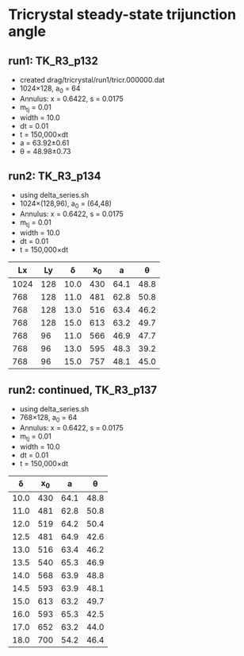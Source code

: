 # Tricrystal steady-state trijunction angle

## run1: TK_R3_p132
* created drag/tricrystal/run1/tricr.000000.dat
* 1024&times;128, a<sub>0</sub> = 64
* Annulus: x = 0.6422, s = 0.0175
* m<sub>tj</sub> = 0.01
* width = 10.0
* dt = 0.01
* t = 150,000&times;dt
* a = 63.92&plusmn;0.61
* &theta; = 48.98&plusmn;0.73

## run2: TK_R3_p134
* using delta_series.sh
* 1024&times;(128,96), a<sub>0</sub> = (64,48)
* Annulus: x = 0.6422, s = 0.0175
* m<sub>tj</sub> = 0.01
* width = 10.0
* dt = 0.01
* t = 150,000&times;dt

| Lx   | Ly  | &delta; | x<sub>0</sub> | a    | &theta; |
| ---- | --- | ------- | ------------- | ---- | ------- |
| 1024 | 128 | 10.0    | 430           | 64.1 | 48.8    |
| 768  | 128 | 11.0    | 481           | 62.8 | 50.8    |
| 768  | 128 | 13.0    | 516           | 63.4 | 46.2    |
| 768  | 128 | 15.0    | 613           | 63.2 | 49.7    |
| 768  | 96  | 11.0    | 566           | 46.9 | 47.7    |
| 768  | 96  | 13.0    | 595           | 48.3 | 39.2    |
| 768  | 96  | 15.0    | 757           | 48.1 | 45.0    |

## run2: continued, TK_R3_p137
* using delta_series.sh
* 768&times;128, a<sub>0</sub> = 64
* Annulus: x = 0.6422, s = 0.0175
* m<sub>tj</sub> = 0.01
* width = 10.0
* dt = 0.01
* t = 150,000&times;dt

| &delta; | x<sub>0</sub> | a    | &theta; |
| ------- | ------------- | ---- | ------- |
| 10.0    | 430           | 64.1 | 48.8    | 
| 11.0    | 481           | 62.8 | 50.8    |
| 12.0    | 519           | 64.2 | 50.4    |
| 12.5    | 481           | 64.9 | 42.6    |
| 13.0    | 516           | 63.4 | 46.2    |
| 13.5    | 540           | 65.3 | 46.9    |
| 14.0    | 568           | 63.9 | 48.8    |
| 14.5    | 593           | 63.9 | 48.1    |
| 15.0    | 613           | 63.2 | 49.7    |
| 16.0    | 593           | 65.3 | 42.5    |
| 17.0    | 652           | 63.2 | 44.0    |
| 18.0    | 700           | 54.2 | 46.4    |
